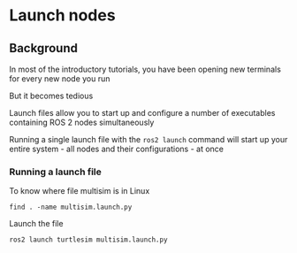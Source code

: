 # Launch nodes

## Background

In most of the introductory tutorials, you have been opening new terminals for every new node you run

But it becomes tedious

Launch files allow you to start up and configure a number of executables containing ROS 2 nodes simultaneously

Running a single launch file with the `ros2 launch` command will start up your entire system - all nodes and their configurations - at once

### Running a launch file

To know where file multisim is in Linux

```
find . -name multisim.launch.py
```

Launch the file

```
ros2 launch turtlesim multisim.launch.py
```
